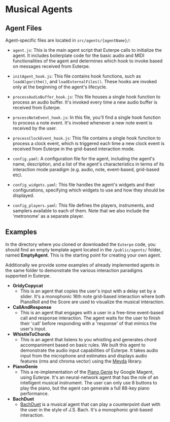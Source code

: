 # Musical Agents

## Agent Files
Agent-specific files are located in `src/agents/{agentName}/`:
- `agent.js`: This is the main agent script that Euterpe calls to initialize the agent. It includes boilerplate code for the basic audio and MIDI functionalities of the agent and determines which hook to invoke based on messages received from Euterpe.

- `initAgent_hook.js`: This file contains hook functions, such as `loadAlgorithm()`, and `loadExternalFiles()`. These hooks are invoked only at the beginning of the agent's lifecycle.

- `processAudioBuffer_hook.js`: This file houses a single hook function to process an audio buffer. It's invoked every time a new audio buffer is received from Euterpe.

- `processNoteEvent_hook.js`: In this file, you'll find a single hook function to process a note event. It's invoked whenever a new note event is received by the user.

- `processClockEvent_hook.js`: This file contains a single hook function to process a clock event, which is triggered each time a new clock event is received from Euterpe in the grid-based interaction mode.

- `config.yaml`: A configuration file for the agent, including the agent's name, description, and a list of the agent's characteristics in terms of its interaction mode paradigm (e.g. audio, note, event-based, grid-based etc).

- `config_widgets.yaml`: This file handles the agent's widgets and their configurations, specifying which widgets to use and how they should be displayed.

- `config_players.yaml`: This file defines the players, instruments, and samplers available to each of them. Note that we also include the 'metronome' as a separate player.


## Examples

In the directory where you cloned or downloaded the `Euterpe` code, you should find an empty template agent located in the `/public/agents/` folder, named **EmptyAgent**. This is the starting point for creating your own agent. 

Additionally we provide some examples of already implemented agents in the same folder to demonstrate the various interaction paradigms supported in Euterpe.
- **GridyCopycat**
    - This is an agent that copies the user's input with a delay set by a slider. It's a monophonic 16th note grid-based interaction where both PianoRoll and the Score are used to visualize the musical interaction.
- **CallAndResponse**
    - This is an agent that engages with a user in a free-time event-based call and response interaction. The agent waits for the user to finish their 'call' before responding with a 'response' of that mimics the user's input.
- **WhistleToChords**
    - This is an agent that listens to you whistling and generates chord accompaniment based on basic rules. We built this agent to demonstrate the audio input capabilities of Euterpe. It takes audio input from the microphone and estimates and displays audio features (rms and chroma vector) using the [Meyda](https://meyda.js.org/) library. 
- **PianoGenie**
    - This a re-implementation of the [Piano Genie](https://magenta.tensorflow.org/pianogenie) by Google Magent, using Euterpe. It's an neural-network agent that has the role of an intelligent musical instrument. The user can only use 8 buttons to play the piano, but the agent can generate a full 88-key piano performance.
- **BachDuet**
    - [BachDuet](https://labsites.rochester.edu/air/projects/BachDuet.html) is a musical agent that can play a counterpoint duet with the user in the style of J.S. Bach. It's a monophonic grid-based interaction.